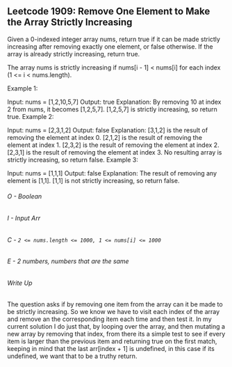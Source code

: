 ## Leetcode 1909: Remove One Element to Make the Array Strictly Increasing

<!-- https://leetcode.com/problems/remove-one-element-to-make-the-array-strictly-increasing/ -->

Given a 0-indexed integer array nums, return true if it can be made strictly increasing after removing exactly one element, or false otherwise. If the array is already strictly increasing, return true.

The array nums is strictly increasing if nums[i - 1] < nums[i] for each index (1 <= i < nums.length).

Example 1:

Input: nums = [1,2,10,5,7]
Output: true
Explanation: By removing 10 at index 2 from nums, it becomes [1,2,5,7].
[1,2,5,7] is strictly increasing, so return true.
Example 2:

Input: nums = [2,3,1,2]
Output: false
Explanation:
[3,1,2] is the result of removing the element at index 0.
[2,1,2] is the result of removing the element at index 1.
[2,3,2] is the result of removing the element at index 2.
[2,3,1] is the result of removing the element at index 3.
No resulting array is strictly increasing, so return false.
Example 3:

Input: nums = [1,1,1]
Output: false
Explanation: The result of removing any element is [1,1].
[1,1] is not strictly increasing, so return false.

###### O - Boolean

###### I - Input Arr

###### C - `2 <= nums.length <= 1000, 1 <= nums[i] <= 1000`

###### E - 2 numbers, numbers that are the same

###### Write Up

The question asks if by removing one item from the array can it be made to be strictly increasing. So we know we have to visit each index of the array and remove an the corresponding item each time and then test it. In my current solution I do just that, by looping over the array, and then mutating a new array by removing that index, from there its a simple test to see if every item is larger than the previous item and returning true on the first match, keeping in mind that the last arr[index + 1] is undefined, in this case if its undefined, we want that to be a truthy return.
